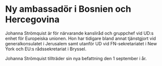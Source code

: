 # Ny ambassadör i Bosnien och Hercegovina

Johanna Strömquist är för närvarande kansliråd och gruppchef vid UD:s enhet för Europeiska unionen. Hon har tidigare bland annat tjänstgjort vid generalkonsulatet i Jerusalem samt utanför UD vid FN-sekretariatet i New York och EU:s rådssekretariat i Bryssel.

Johanna Strömquist tillträder sin nya befattning den 1 september i år.
